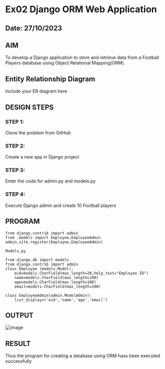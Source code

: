 # Ex02 Django ORM Web Application
## Date: 27/10/2023

## AIM
To develop a Django application to store and retrieve data from a Football Players database using Object Relational Mapping(ORM).

## Entity Relationship Diagram

Include your ER diagram here

## DESIGN STEPS

### STEP 1:
Clone the problem from GitHub

### STEP 2:
Create a new app in Django project

### STEP 3:
Enter the code for admin.py and models.py

### STEP 4:
Execute Django admin and create 10 Football players

## PROGRAM
~~~
from django.contrib import admin
from .models import Employee,EmployeeAdmin
admin.site.register(Employee,EmployeeAdmin)

Models.py

from django.db import models
from django.contrib import admin
class Employee (models.Model):
    eid=models.CharField(max_length=20,help_text="Employee ID")
    name=models.CharField(max_length=100)
    age=models.CharField(max_length=100)
    email=models.CharField(max_length=100)

class EmployeeAdmin(admin.ModelAdmin):
    list_display=('eid','name','age','email')
~~~

## OUTPUT

![image](https://github.com/Selvakumar525/ORM/assets/120643262/17df760f-9fd0-49f7-a1c6-002205377615)



## RESULT
Thus the program for creating a database using ORM hass been executed successfully
